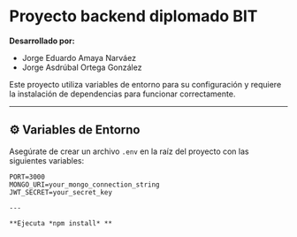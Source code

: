 # Proyecto backend diplomado BIT

**Desarrollado por:**  
- Jorge Eduardo Amaya Narváez  
- Jorge Asdrúbal Ortega González 

Este proyecto utiliza variables de entorno para su configuración y requiere la instalación de dependencias para funcionar correctamente.

---

## ⚙️ Variables de Entorno

Asegúrate de crear un archivo `.env` en la raíz del proyecto con las siguientes variables:

```env
PORT=3000
MONGO_URI=your_mongo_connection_string
JWT_SECRET=your_secret_key

---

**Ejecuta *npm install* **